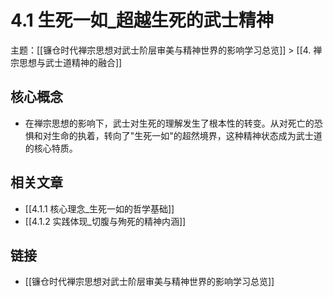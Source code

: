 # 4.1 生死一如_超越生死的武士精神

主题：[[镰仓时代禅宗思想对武士阶层审美与精神世界的影响学习总览]] > [[4. 禅宗思想与武士道精神的融合]]

## 核心概念

- 在禅宗思想的影响下，武士对生死的理解发生了根本性的转变。从对死亡的恐惧和对生命的执着，转向了"生死一如"的超然境界，这种精神状态成为武士道的核心特质。

## 相关文章

- [[4.1.1 核心理念_生死一如的哲学基础]]
- [[4.1.2 实践体现_切腹与殉死的精神内涵]]

## 链接

- [[镰仓时代禅宗思想对武士阶层审美与精神世界的影响学习总览]]